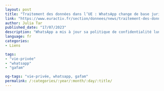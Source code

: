 ```yaml
---
layout: post
title: "Traitement des données dans l’UE : WhatsApp change de base juridique"
link: "https://www.euractiv.fr/section/donnees/news/traitement-des-donnees-dans-lue-whatsapp-change-de-base-juridique"
author: Julia Tar
published_date: "17/07/2023"
description: "WhatsApp a mis à jour sa politique de confidentialité lundi (17 juillet) en fondant sa base juridique de traitements des données sur l’« intérêt légitime », suite à une sanction prononcée en janvier par la Commission irlandaise de protection des données."
language: fr
categories:
- Liens

tags:
- "vie-privée"
- "whatsapp"
- "gafam"

og-tags: "vie-privée, whatsapp, gafam"
permalink: /:categories/:year/:month/:day/:title/
---
```

